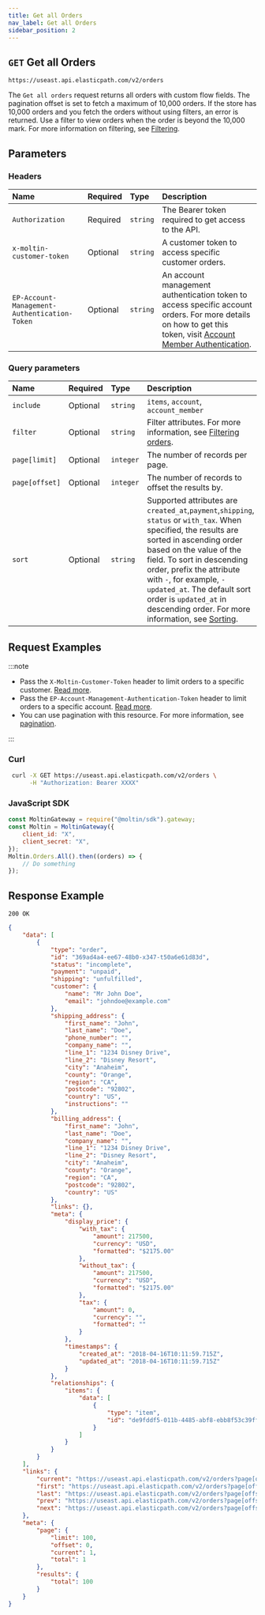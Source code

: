 ```yaml
---
title: Get all Orders
nav_label: Get all Orders
sidebar_position: 2
---
```


## `GET` Get all Orders

```http
https://useast.api.elasticpath.com/v2/orders
```

The `Get all orders` request returns all orders with custom flow fields. The pagination offset is set to fetch a maximum of 10,000 orders. If the store has 10,000 orders and you fetch the orders without using filters, an error is returned. Use a filter to view orders when the order is beyond the 10,000 mark. For more information on filtering, see [Filtering](/docs/orders/orders-api/orders-api-overview#filtering).

## Parameters

### Headers

| Name                                         | Required | Type     | Description |
|:---------------------------------------------|:---------|:---------|:--------|
| `Authorization`                              | Required | `string` | The Bearer token required to get access to the API. |
| `x-moltin-customer-token`                    | Optional | `string` | A customer token to access specific customer orders. |
| `EP-Account-Management-Authentication-Token` | Optional | `string` | An account management authentication token to access specific account orders. For more details on how to get this token, visit [Account Member Authentication](/docs/accounts/using-account-management-api/account-member-authentication). |

### Query parameters

| Name      | Required | Type     | Description                                                                                                                                                                                                                                                                                                                                                                                         |
|:----------|:---------|:---------|:----------------------------------------------------------------------------------------------------------------------------------------------------------------------------------------------------------------------------------------------------------------------------------------------------------------------------------------------------------------------------------------------------|
| `include` | Optional | `string` | `items`, `account`, `account_member`                                                                                                                                                                                                                                                                                                                                                                |
| `filter`  | Optional | `string` | Filter attributes. For more information, see [Filtering orders](/docs/orders/orders-api/orders-api-overview#filtering).                                                                                                                                                                                                                                                                             |
| `page[limit]`  | Optional | `integer` | The number of records per page.                                                                                                                                                                                                                                                                                                                                                                     |
| `page[offset]` | Optional | `integer` | The number of records to offset the results by.                                                                                                                                                                                                                                                                                                                                                     |
| `sort`   | Optional | `string` | Supported attributes are `created_at`,`payment`,`shipping`, `status` or `with_tax`. When specified, the results are sorted in ascending order based on the value of the field. To sort in descending order, prefix the attribute with `-`, for example, `-updated_at`. The default sort order is `updated_at` in descending order. For more information, see [Sorting](/docs/api-overview/sorting). |

## Request Examples

:::note

- Pass the `X-Moltin-Customer-Token` header to limit orders to a specific customer. [Read more](/docs/customer-management/customer-managment-api/customer-tokens).
- Pass the `EP-Account-Management-Authentication-Token` header to limit orders to a specific account. [Read more](/docs/accounts/using-account-management-api/account-member-authentication).
- You can use pagination with this resource. For more information, see [pagination](/docs/api-overview/pagination).

:::

### Curl

```bash
 curl -X GET https://useast.api.elasticpath.com/v2/orders \
      -H "Authorization: Bearer XXXX"
```

### JavaScript SDK

```javascript
const MoltinGateway = require("@moltin/sdk").gateway;
const Moltin = MoltinGateway({
    client_id: "X",
    client_secret: "X",
});
Moltin.Orders.All().then((orders) => {
    // Do something
});
```

## Response Example

`200 OK`

```json
{
    "data": [
        {
            "type": "order",
            "id": "369ad4a4-ee67-48b0-x347-t50a6e61d83d",
            "status": "incomplete",
            "payment": "unpaid",
            "shipping": "unfulfilled",
            "customer": {
                "name": "Mr John Doe",
                "email": "johndoe@example.com"
            },
            "shipping_address": {
                "first_name": "John",
                "last_name": "Doe",
                "phone_number": "",
                "company_name": "",
                "line_1": "1234 Disney Drive",
                "line_2": "Disney Resort",
                "city": "Anaheim",
                "county": "Orange",
                "region": "CA",
                "postcode": "92802",
                "country": "US",
                "instructions": ""
            },
            "billing_address": {
                "first_name": "John",
                "last_name": "Doe",
                "company_name": "",
                "line_1": "1234 Disney Drive",
                "line_2": "Disney Resort",
                "city": "Anaheim",
                "county": "Orange",
                "region": "CA",
                "postcode": "92802",
                "country": "US"
            },
            "links": {},
            "meta": {
                "display_price": {
                    "with_tax": {
                        "amount": 217500,
                        "currency": "USD",
                        "formatted": "$2175.00"
                    },
                    "without_tax": {
                        "amount": 217500,
                        "currency": "USD",
                        "formatted": "$2175.00"
                    },
                    "tax": {
                        "amount": 0,
                        "currency": "",
                        "formatted": ""
                    }
                },
                "timestamps": {
                    "created_at": "2018-04-16T10:11:59.715Z",
                    "updated_at": "2018-04-16T10:11:59.715Z"
                }
            },
            "relationships": {
                "items": {
                    "data": [
                        {
                            "type": "item",
                            "id": "de9fddf5-011b-4485-abf8-ebb8f53c39ff"
                        }
                    ]
                }
            }
        }
    ],
    "links": {
        "current": "https://useast.api.elasticpath.com/v2/orders?page[offset]=0&page[limit]=50&filter=",
        "first": "https://useast.api.elasticpath.com/v2/orders?page[offset]=0&page[limit]=50&filter=",
        "last": "https://useast.api.elasticpath.com/v2/orders?page[offset]=600&page[limit]=50&filter=",
        "prev": "https://useast.api.elasticpath.com/v2/orders?page[offset]=0&page[limit]=50&filter=",
        "next": "https://useast.api.elasticpath.com/v2/orders?page[offset]=50&page[limit]=50&filter="
    },
    "meta": {
        "page": {
            "limit": 100,
            "offset": 0,
            "current": 1,
            "total": 1
        },
        "results": {
            "total": 100
        }
    }
}
```
